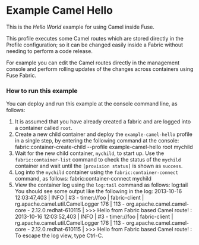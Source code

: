 # Example Camel Hello

This is the _Hello World_ example for using Camel inside Fuse.

This profile executes some Camel routes which are stored directly in the Profile configuration; so it can be changed easily inside a Fabric without needing to perform a code release.

For example you can edit the Camel routes directly in the management console and perform rolling updates of the changes across containers using Fuse Fabric.

### How to run this example

You can deploy and run this example at the console command line, as follows:

1. It is assumed that you have already created a fabric and are logged into a container called `root`.
1. Create a new child container and deploy the `example-camel-hello` profile in a single step, by entering the
following command at the console:
    fabric:container-create-child --profile example-camel-hello root mychild
1. Wait for the new child container, `mychild`, to start up. Use the `fabric:container-list` command to check the status of the `mychild` container and wait until the `[provision status]` is shown as `success`.
1. Log into the `mychild` container using the `fabric:container-connect` command, as follows:
    fabric:container-connect mychild
1. View the container log using the `log:tail` command as follows:
    log:tail
You should see some output like the following in the log:
    2013-10-16 12:03:47,403 | INFO  | #3 - timer://foo | fabric-client                    | rg.apache.camel.util.CamelLogger  176 | 113 - org.apache.camel.camel-core - 2.12.0.redhat-610115 | >>> Hello from Fabric based Camel route! : 
    2013-10-16 12:03:52,403 | INFO  | #3 - timer://foo | fabric-client                    | rg.apache.camel.util.CamelLogger  176 | 113 - org.apache.camel.camel-core - 2.12.0.redhat-610115 | >>> Hello from Fabric based Camel route! :
To escape the log view, type Ctrl-C.
